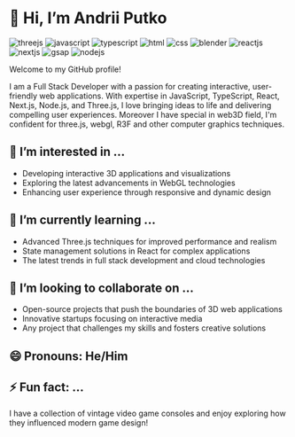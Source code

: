 
# 👋 Hi, I’m Andrii Putko
![threejs](https://img.shields.io/badge/THREE.js-black?style=flat-square&logo=three.js&logoColor=white)
![javascript](http://img.shields.io/badge/-Javascript-fcd400?style=flat-square&logo=javascript&logoColor=black)
![typescript](https://img.shields.io/badge/typescript-24A47F.svg?style=flat-square&logo=typescript&logoColor=white)
![html](http://img.shields.io/badge/-Html-e24c27?style=flat-square&logo=html5&logoColor=white)
![css](http://img.shields.io/badge/CSS-2a65f1?style=flat-square&logo=css3&logoColor=white)
![blender](https://img.shields.io/badge/blender-%23F5792A.svg?style=flat-square&logo=blender&logoColor=white)
![reactjs](https://img.shields.io/badge/reactjs-5586A4.svg?style=flat-square&logo=opengl&logoColor=white)
![nextjs](http://img.shields.io/badge/-nextjs-fcd400?style=flat-square&logo=nextjs&logoColor=black)
![gsap](https://img.shields.io/badge/gsap-24A47F.svg?style=flat-square&logo=gsap&logoColor=white)
![nodejs](https://img.shields.io/badge/Node.js-339933.svg?style=flat-square&logo=nodedotjs&logoColor=white)

Welcome to my GitHub profile!

I am a Full Stack Developer with a passion for creating interactive, user-friendly web applications. With expertise in JavaScript, TypeScript, React, Next.js, Node.js, and Three.js, I love bringing ideas to life and delivering compelling user experiences.
Moreover I have special in web3D field, I'm confident for three.js, webgl, R3F and other computer graphics techniques.

## 👀 I’m interested in ...
- Developing interactive 3D applications and visualizations
- Exploring the latest advancements in WebGL technologies
- Enhancing user experience through responsive and dynamic design

## 🌱 I’m currently learning ...
- Advanced Three.js techniques for improved performance and realism
- State management solutions in React for complex applications
- The latest trends in full stack development and cloud technologies

## 💞️ I’m looking to collaborate on ...
- Open-source projects that push the boundaries of 3D web applications
- Innovative startups focusing on interactive media
- Any project that challenges my skills and fosters creative solutions

## 😄 Pronouns: He/Him

## ⚡ Fun fact: ...
I have a collection of vintage video game consoles and enjoy exploring how they influenced modern game design!
